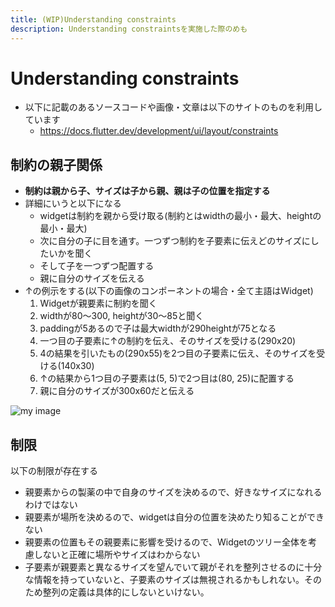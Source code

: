 ```yaml
---
title: (WIP)Understanding constraints
description: Understanding constraintsを実施した際のめも
---
```

# Understanding constraints
- 以下に記載のあるソースコードや画像・文章は以下のサイトのものを利用しています
    - https://docs.flutter.dev/development/ui/layout/constraints

## 制約の親子関係
- **制約は親から子、サイズは子から親、親は子の位置を指定する**
- 詳細にいうと以下になる
  - widgetは制約を親から受け取る(制約とはwidthの最小・最大、heightの最小・最大)
  - 次に自分の子に目を通す。一つずつ制約を子要素に伝えどのサイズにしたいかを聞く
  - そして子を一つずつ配置する
  - 親に自分のサイズを伝える
- ↑の例示をする(以下の画像のコンポーネントの場合・全て主語はWidget)
  1. Widgetが親要素に制約を聞く
  2. widthが80〜300, heightが30〜85と聞く
  3. paddingが5あるので子は最大widthが290heightが75となる
  4. 一つ目の子要素に↑の制約を伝え、そのサイズを受ける(290x20)
  5. 4の結果を引いたもの(290x55)を2つ目の子要素に伝え、そのサイズを受ける(140x30)
  6. ↑の結果から1つ目の子要素は(5, 5)で2つ目は(80, 25)に配置する
  7. 親に自分のサイズが300x60だと伝える

![my image](/img/flutter/6_1.png)

## 制限
以下の制限が存在する
- 親要素からの製薬の中で自身のサイズを決めるので、好きなサイズになれるわけではない
- 親要素が場所を決めるので、widgetは自分の位置を決めたり知ることができない
- 親要素の位置もその親要素に影響を受けるので、Widgetのツリー全体を考慮しないと正確に場所やサイズはわからない
- 子要素が親要素と異なるサイズを望んでいて親がそれを整列させるのに十分な情報を持っていないと、子要素のサイズは無視されるかもしれない。そのため整列の定義は具体的にしないといけない。
